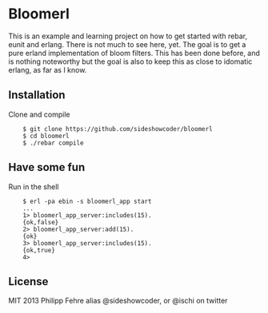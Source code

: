 Bloomerl
========

This is an example and learning project on how to get started with rebar, eunit and
erlang. There is not much to see here, yet. The goal is to get a pure erland
implementation of bloom filters. This has been done before, and is nothing
noteworthy but the goal is also to keep this as close to idomatic erlang, as far
as I know.

Installation
------------
Clone and compile

        $ git clone https://github.com/sideshowcoder/bloomerl
        $ cd bloomerl
        $ ./rebar compile

Have some fun
-------------
Run in the shell

        $ erl -pa ebin -s bloomerl_app start
        ...
        1> bloomerl_app_server:includes(15).
        {ok,false}
        2> bloomerl_app_server:add(15).
        {ok}
        3> bloomerl_app_server:includes(15).
        {ok,true}
        4>

License
-------
MIT 2013 Philipp Fehre alias @sideshowcoder, or @ischi on twitter



